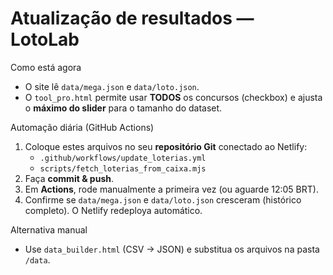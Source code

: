 # Atualização de resultados — LotoLab

Como está agora
- O site lê `data/mega.json` e `data/loto.json`.
- O `tool_pro.html` permite usar **TODOS** os concursos (checkbox) e ajusta o **máximo do slider** para o tamanho do dataset.

Automação diária (GitHub Actions)
1) Coloque estes arquivos no seu **repositório Git** conectado ao Netlify:
   - `.github/workflows/update_loterias.yml`
   - `scripts/fetch_loterias_from_caixa.mjs`
2) Faça **commit & push**.
3) Em **Actions**, rode manualmente a primeira vez (ou aguarde 12:05 BRT).
4) Confirme se `data/mega.json` e `data/loto.json` cresceram (histórico completo). O Netlify redeploya automático.

Alternativa manual
- Use `data_builder.html` (CSV → JSON) e substitua os arquivos na pasta `/data`.
